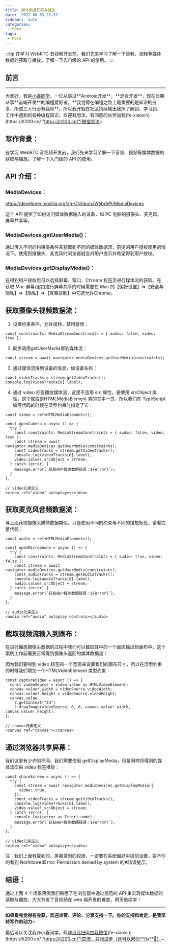 ```yaml
---
title: 媒体数据获取与播放
date: '2022-06-03 23:37'
sidebar: 'auto'
categories:
 - More
tags:
 - More
---
```


:::tip
在学习 WebRTC 音视频开发前，我们先来学习了解一下音频、视频等媒体数据的获取与播放。了解一下入门级的 API 的使用。
:::

<!-- more -->

## 前言
------

大家好，我是[小鑫同学](https://it200.cn/ "https://it200.cn/")。一位从事过**Android开发**、**混合开发**，现在长期从事**前端开发**的编程爱好者，**我觉得在编程之路上最重要的是知识的分享，所谓三人行必有我师**。所以我开始在社区持续输出我所了解到、学习到、工作中遇到的各种编程知识，欢迎有想法、有同感的伙伴加我[fe-xiaoxin](https://it200.cn/ "https://it200.cn/")微信交流~

## 写作背景：

在学习 WebRTC 音视频开发前，我们先来学习了解一下音频、视频等媒体数据的获取与播放。了解一下入门级的 API 的使用。

## API 介绍：

### MediaDevices：

<https://developer.mozilla.org/zh-CN/docs/Web/API/MediaDevices>

这个 API 提供了如何访问媒体数据输入的设备，如 PC 电脑的摄像头、麦克风、屏幕共享等。

### MediaDevices.getUserMedia()：

通过传入不同的约束提条件来获取到不同的媒体数据流，前提的用户授权使用的情况下。使用到摄像头、麦克风时浏览器就会对用户提示并希望得到用户授权。

### MediaDevices.getDisplayMedia()：

在得到用户授权后可以选择屏幕、窗口、Chrome 标签页进行媒体流的获取。在获取 Mac 屏幕/窗口进行屏幕共享的时候需要在 Mac 的【偏好设置】=>【安全与隐私】=>【隐私】=>【屏幕录制】中勾选允许Chrome。

## 获取摄像头视频数据流：

1.  设置约束条件，允许视频，禁用音频：

```
const constraints: MediaStreamConstraints = { audio: false, video: true };
```

2.  同步调用getUserMedia得到媒体流：

```
const stream = await navigator.mediaDevices.getUserMedia(constraints);
```

3.  通过媒体流得到设备的信息，如设备名称：

```
const videoTracks = stream.getVideoTracks();
console.log(videoTracks[0].label);
```

4.  通过 video 标签播放媒体流，这里不适用 src 属性，要使用 srcObject 属性，这个属性是HTMLMediaElement 类的其中一员，所以我们在 TypeScript 编写代码的时候在泛型约束时指定了它：

```
const video = ref<HTMLMediaElement>();

const openCamera = async () => {
  try {
    const constraints: MediaStreamConstraints = { audio: false, video: true };
    const stream = await navigator.mediaDevices.getUserMedia(constraints);
    const videoTracks = stream.getVideoTracks();
    console.log(videoTracks[0].label);
    video.value!.srcObject = stream;
  } catch (error) {
    message.error(`获取用户媒体数据错误：${error}`);
  }
};

// video元素定义
<video ref="video" autoplay></video>
```

## 获取麦克风音频数据流：

与上面获取摄像头媒体数据类似，只是使用不同的约束与不同的播放标签，请看完整代码：

```
const audio = ref<HTMLMediaElement>();

const openMicrophone = async () => {
  try {
    const constraints: MediaStreamConstraints = { audio: true, video: false };
    const stream = await navigator.mediaDevices.getUserMedia(constraints);
    const audioTracks = stream.getAudioTracks();
    console.log(audioTracks[0].label);
    audio.value!.srcObject = stream;
  } catch (error) {
    message.error(`获取用户媒体数据错误：${error}`);
  }
};

// audio元素定义
<audio ref="audio" autoplay controls></audio>
```

## 截取视频流输入到画布：

在进行播放摄像头数据的过程中我们可以截取其中的一个画面输出到画布中，这个案例工作前需要正常得到摄像头返回的媒体数据流：

因为我们要得到 video 标签的一个宽高来设置我们的画布尺寸，所以在泛型约束的时候我们增加一个HTMLVideoElement 类型约束：

```
const captureVideo = async () => {
  const videoSource = video.value as HTMLVideoElement;
  canvas.value!.width = videoSource.videoWidth;
  canvas.value!.height = videoSource.videoHeight;
  canvas.value
    ?.getContext("2d")
    ?.drawImage(videoSource, 0, 0, canvas.value!.width, canvas.value!.height);
};

// canvas元素定义
<canvas ref="canvas"></canvas>
```

## 通过浏览器共享屏幕：

我们这里有少许的不同，我们需要使用 getDisplayMedia，但是同样将得到的媒体流交由 video 标签播放：

```
const shareScreen = async () => {
  try {
    const stream = await navigator.mediaDevices.getDisplayMedia({
      video: true,
    });
    const videoTracks = stream.getVideoTracks();
    console.log(videoTracks[0].label);
    video.value!.srcObject = stream;
  } catch (error) {
    console.log((error as Error).name);
    message.error(`获取用户媒体数据错误：${error}`);
  }
};

// video元素定义
<video ref="video" autoplay></video>
```

注：我们上面有提到的，屏幕录制的权限，一定要在系统偏好中提前设置，要不你的看到 NotAllowedError: Permission denied by system 的❌错误提示。

## 结语：

通过上面 4 个场景用例我们熟悉了在浏览器中通过规范的 API 来实现媒体数据的读取与播放，大大节省了音视频在 web 端开发的难度，明天继续学！

* * *

**如果看完觉得有收获，欢迎点赞、评论、分享支持一下。你的支持和肯定，是我坚持写作的动力~**

最后可以关注我@小鑫同学。欢迎[点此扫码加我微信](https://it200.cn/ "https://it200.cn/")[fe-xiaoxin](https://it200.cn/ "https://it200.cn/")交流，共同进步（还可以帮你**fix**🐛）~